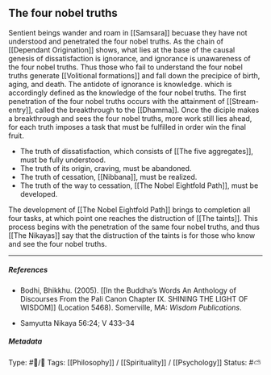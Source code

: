 ## The four nobel truths  # 

Sentient beings wander and roam in [[Samsara]] becuase they have not understood and penetrated the four nobel truths. As the chain of [[Dependant Origination]] shows, what lies at the base of the causal genesis of dissatisfaction is ignorance, and ignorance is unawareness of the four nobel truths. Thus those who fail to understand the four nobel truths generate [[Volitional formations]] and fall down the precipice of birth, aging, and death. The antidote of ignorance is knowledge. which is accordingly defined as the knowledge of the four nobel truths. The first penetration of the four nobel truths occurs with the attainment of [[Stream-entry]], called the breakthrough to the [[Dhamma]]. Once the diciple makes a breakthrough and sees the four nobel truths, more work still lies ahead, for each truth imposes a task that must be fulfilled in order win the final fruit. 

- The truth of dissatisfaction, which consists of [[The five aggregates]], must be fully understood. 
- The truth of its origin, craving, must be abandoned. 
- The truth of cessation, [[Nibbana]], must be realized. 
- The truth of the way to cessation, [[The Nobel Eightfold Path]], must be developed. 

The development of [[The Nobel Eightfold Path]] brings to completion all four tasks, at which point one reaches the distruction of [[The taints]]. This process begins with the penetration of the same four nobel truths, and thus [[The Nikayas]] say that the distruction of the taints is for those who know and see the four nobel truths.

___

##### References

- Bodhi, Bhikkhu. (2005). [[In the Buddha’s Words An Anthology of Discourses From the Pali Canon Chapter IX. SHINING THE LIGHT OF WISDOM]] (Location 5468). Somerville, MA: _Wisdom Publications_.

- Samyutta Nikaya 56:24; V 433–34

##### Metadata
Type: #🔵/🔵 
Tags: [[Philosophy]] / [[Spirituality]] / [[Psychology]] 
Status: #⛅️ 